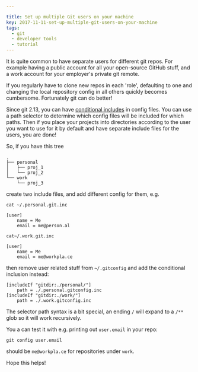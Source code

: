 ```yaml
---

title: Set up multiple Git users on your machine
key: 2017-11-11-set-up-multiple-git-users-on-your-machine
tags:
  - git
  - developer tools
  - tutorial
---
```

It is quite common to have separate users for different git repos. For example having a public account
for all your open-source GitHub stuff, and a work account for your employer's private git remote.

If you regularly have to clone new repos in each 'role', defaulting to one and changing the
local repository config in all others quickly becomes cumbersome. Fortunately git can do better!

Since git 2.13, you can have [conditional includes](https://git-scm.com/docs/git-config#_conditional_includes)
in config files. You can use a path selector to determine which config files will be included for which paths.
Then if you place your projects into directories according to the user you want to use for
it by default and have separate include files for the users, you are done!

So, if you have this tree

```
.
├── personal
│   ├── proj_1
│   └── proj_2
└── work
    └── proj_3
```

create two include files, and add different config for them, e.g.
```
cat ~/.personal.git.inc

[user]
	name = Me
	email = me@person.al
```


```
cat~/.work.git.inc

[user]
	name = Me
	email = me@workpla.ce
```
then remove user related stuff from `~/.gitconfig` and add the conditional inclusion instead:

```
[includeIf "gitdir:./personal/"]
	path = ./.personal.gitconfig.inc
[includeIf "gitdir:./work/"]
	path = ./.work.gitconfig.inc
```
The selector path syntax is a bit special, an ending `/` will expand to a `/**` glob so it will work recursively.

You a can test it with e.g. printing out `user.email` in your repo:

```
git config user.email
```

should be `me@workpla.ce` for repositories under `work`.

Hope this helps!
